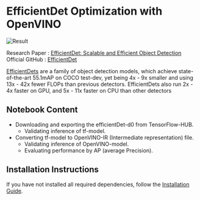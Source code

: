 # EfficientDet Optimization with OpenVINO

![Result](https://user-images.githubusercontent.com/71766106/226086430-a7e3cdc4-1f99-4c46-89f9-60dcbadea44a.png)

Research Paper : [EfficientDet: Scalable and Efficient Object Detection](https://openaccess.thecvf.com/content_CVPR_2020/papers/Tan_EfficientDet_Scalable_and_Efficient_Object_Detection_CVPR_2020_paper.pdf)
Official GitHub : [EfficientDet](https://github.com/google/automl/tree/master/efficientdet)

[EfficientDets](https://github.com/google/automl/tree/master/efficientdet) are a family of object detection models, which achieve state-of-the-art 55.1mAP on COCO test-dev, yet being 4x - 9x smaller and using 13x - 42x fewer FLOPs than previous detectors. EfficientDets also run 2x - 4x faster on GPU, and 5x - 11x faster on CPU than other detectors

## Notebook Content

* Downloading and exporting the efficientDet-d0 from TensorFlow-HUB.
  * Validating inference of tf-model.
* Converting tf-model to OpenVINO-IR (Intermediate representation) file.
  * Validating inference of OpenVINO-model.
  * Evaluating performance by AP (average Precision).

## Installation Instructions

If you have not installed all required dependencies, follow the [Installation Guide](../../README.md).
